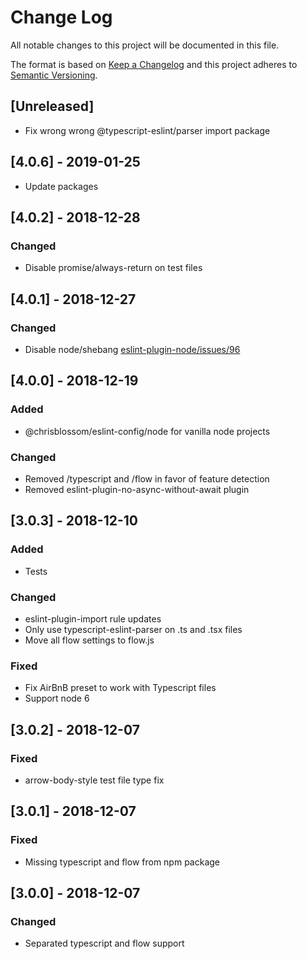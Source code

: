 # Change Log

All notable changes to this project will be documented in this file.

The format is based on [Keep a Changelog](http://keepachangelog.com/)
and this project adheres to [Semantic Versioning](http://semver.org/).

## [Unreleased]

-   Fix wrong wrong @typescript-eslint/parser import package

## [4.0.6] - 2019-01-25

-   Update packages

## [4.0.2] - 2018-12-28

### Changed

-   Disable promise/always-return on test files

## [4.0.1] - 2018-12-27

### Changed

-   Disable node/shebang [eslint-plugin-node/issues/96](https://github.com/mysticatea/eslint-plugin-node/issues/96)

## [4.0.0] - 2018-12-19

### Added

-   @chrisblossom/eslint-config/node for vanilla node projects

### Changed

-   Removed /typescript and /flow in favor of feature detection
-   Removed eslint-plugin-no-async-without-await plugin

## [3.0.3] - 2018-12-10

### Added

-   Tests

### Changed

-   eslint-plugin-import rule updates
-   Only use typescript-eslint-parser on .ts and .tsx files
-   Move all flow settings to flow.js

### Fixed

-   Fix AirBnB preset to work with Typescript files
-   Support node 6

## [3.0.2] - 2018-12-07

### Fixed

-   arrow-body-style test file type fix

## [3.0.1] - 2018-12-07

### Fixed

-   Missing typescript and flow from npm package

## [3.0.0] - 2018-12-07

### Changed

-   Separated typescript and flow support
